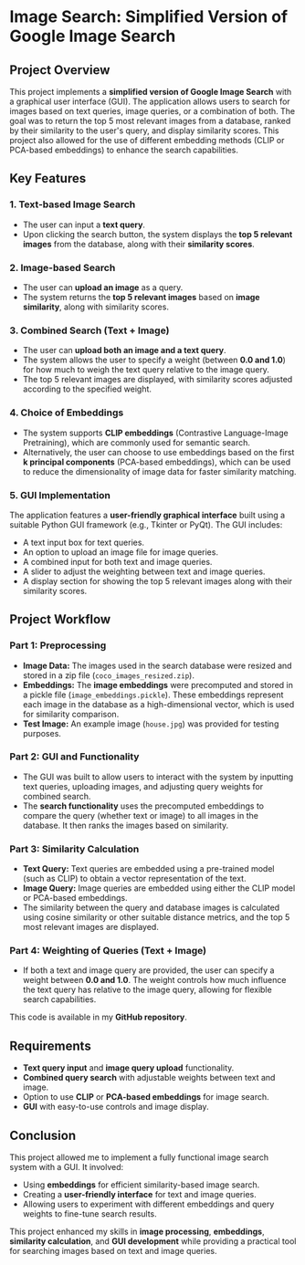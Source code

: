# Image Search: Simplified Version of Google Image Search

## Project Overview

This project implements a **simplified version of Google Image Search** with a graphical user interface (GUI). The application allows users to search for images based on text queries, image queries, or a combination of both. The goal was to return the top 5 most relevant images from a database, ranked by their similarity to the user's query, and display similarity scores. This project also allowed for the use of different embedding methods (CLIP or PCA-based embeddings) to enhance the search capabilities.

## Key Features

### 1. **Text-based Image Search**
- The user can input a **text query**.
- Upon clicking the search button, the system displays the **top 5 relevant images** from the database, along with their **similarity scores**.

### 2. **Image-based Search**
- The user can **upload an image** as a query.
- The system returns the **top 5 relevant images** based on **image similarity**, along with similarity scores.

### 3. **Combined Search (Text + Image)**
- The user can **upload both an image and a text query**.
- The system allows the user to specify a weight (between **0.0 and 1.0**) for how much to weigh the text query relative to the image query.
- The top 5 relevant images are displayed, with similarity scores adjusted according to the specified weight.

### 4. **Choice of Embeddings**
- The system supports **CLIP embeddings** (Contrastive Language-Image Pretraining), which are commonly used for semantic search.
- Alternatively, the user can choose to use embeddings based on the first **k principal components** (PCA-based embeddings), which can be used to reduce the dimensionality of image data for faster similarity matching.

### 5. **GUI Implementation**
The application features a **user-friendly graphical interface** built using a suitable Python GUI framework (e.g., Tkinter or PyQt). The GUI includes:
- A text input box for text queries.
- An option to upload an image file for image queries.
- A combined input for both text and image queries.
- A slider to adjust the weighting between text and image queries.
- A display section for showing the top 5 relevant images along with their similarity scores.

## Project Workflow

### Part 1: Preprocessing
- **Image Data:** The images used in the search database were resized and stored in a zip file (`coco_images_resized.zip`).
- **Embeddings:** The **image embeddings** were precomputed and stored in a pickle file (`image_embeddings.pickle`). These embeddings represent each image in the database as a high-dimensional vector, which is used for similarity comparison.
- **Test Image:** An example image (`house.jpg`) was provided for testing purposes.

### Part 2: GUI and Functionality
- The GUI was built to allow users to interact with the system by inputting text queries, uploading images, and adjusting query weights for combined search.
- The **search functionality** uses the precomputed embeddings to compare the query (whether text or image) to all images in the database. It then ranks the images based on similarity.

### Part 3: Similarity Calculation
- **Text Query:** Text queries are embedded using a pre-trained model (such as CLIP) to obtain a vector representation of the text.
- **Image Query:** Image queries are embedded using either the CLIP model or PCA-based embeddings.
- The similarity between the query and database images is calculated using cosine similarity or other suitable distance metrics, and the top 5 most relevant images are displayed.

### Part 4: Weighting of Queries (Text + Image)
- If both a text and image query are provided, the user can specify a weight between **0.0 and 1.0**. The weight controls how much influence the text query has relative to the image query, allowing for flexible search capabilities.

This code is available in my **GitHub repository**.

## Requirements

- **Text query input** and **image query upload** functionality.
- **Combined query search** with adjustable weights between text and image.
- Option to use **CLIP** or **PCA-based embeddings** for image search.
- **GUI** with easy-to-use controls and image display.

## Conclusion

This project allowed me to implement a fully functional image search system with a GUI. It involved:
- Using **embeddings** for efficient similarity-based image search.
- Creating a **user-friendly interface** for text and image queries.
- Allowing users to experiment with different embeddings and query weights to fine-tune search results.

This project enhanced my skills in **image processing**, **embeddings**, **similarity calculation**, and **GUI development** while providing a practical tool for searching images based on text and image queries.

